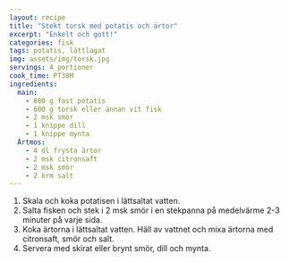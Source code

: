 ```yaml
---
layout: recipe
title: "Stekt torsk med potatis och ärtor"
excerpt: "Enkelt och gott!"
categories: fisk
tags: potatis, lättlagat
img: assets/img/torsk.jpg
servings: 4 portioner
cook_time: PT30M
ingredients:
  main:
    - 800 g fast potatis
    - 600 g torsk eller annan vit fisk
    - 2 msk smör
    - 1 knippe dill
    - 1 knippe mynta
  Ärtmos:
    - 4 dl frysta ärtor
    - 2 msk citronsaft
    - 2 msk smör
    - 2 krm salt
---
```


1. Skala och koka potatisen i lättsaltat vatten.
2. Salta fisken och stek i 2 msk smör i en stekpanna på medelvärme 2-3 minuter
   på varje sida.
3. Koka ärtorna i lättsaltat vatten. Häll av vattnet och mixa ärtorna med
   citronsaft, smör och salt.
4. Servera med skirat eller brynt smör, dill och mynta.
